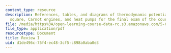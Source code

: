```yaml
---
content_type: resource
description: References, tables, and diagrams of thermodynamic potentials, thermodynamic
  square, Carnot engines, and heat pumps for the final exam of the course.
file: /media/https%3A/open-learning-course-data-rc.s3.amazonaws.com/5-60-thermodynamics-kinetics-spring-2008/d1de496c75f4ec483cf5c898a0aba0e3_fi_exam_handout.pdf
file_type: application/pdf
resourcetype: Document
title: Review I
uid: d1de496c-75f4-ec48-3cf5-c898a0aba0e3
---
```

